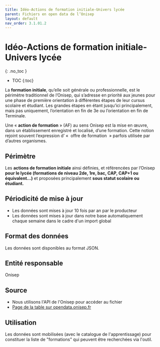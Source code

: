 ```yaml
---
title: Idéo-Actions de formation initiale-Univers lycée
parent: Fichiers en open data de l’Onisep
layout: default
nav_order: 3.1.01.2
---
```


# Idéo-Actions de formation initiale-Univers lycée
{: .no_toc }

- TOC
{:toc}

La **formation initiale**, qu’elle soit générale ou professionnelle, est le périmètre traditionnel de l’Onisep, qui s’adresse en priorité aux jeunes pour une phase de première orientation à différentes étapes de leur cursus scolaire et étudiant. Les grandes étapes en étant jusqu’ici principalement, mais pas uniquement, l’orientation en fin de 3e ou l’orientation en fin de Terminale.

Une « **action de formation** » (AF) au sens Onisep est la mise en œuvre, dans un établissement enregistré et localisé, d’une formation. Cette notion rejoint souvent l’expression d’ «  offre de formation  » parfois utilisée par d’autres organismes.

## Périmètre

Les **actions de formation initiale** ainsi définies, et référencées par l’Onisep **pour le lycée (formations de niveau 2de, 1re, bac, CAP, CAP+1 ou équivalent…)** et proposées principalement **sous statut scolaire ou étudiant.**

## Périodicité de mise à jour

- Les données sont mises à jour 10 fois par an par le producteur
- Les données sont mises à jour dans notre base automatiquement chaque semaine dans le cadre d'un import global

## Format des données

Les données sont disponibles au format JSON.

## Entité responsable

Onisep

## Source

- Nous utilisons l'API de l'Onisep pour accéder au fichier
- [Page de la table sur opendata.onisep.fr](https://opendata.onisep.fr/data/605340ddc19a9/2-ideo-actions-de-formation-initiale-univers-lycee.htm)

## Utilisation

Les données sont mobilisées (avec le catalogue de l'apprentissage) pour constituer la liste de "formations" qui peuvent être recherchées via l'outil.